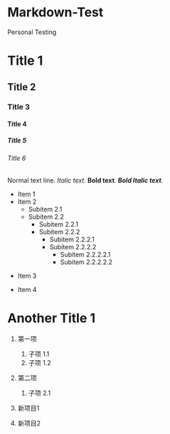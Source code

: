 # Markdown-Test
Personal Testing


# Title 1
## Title 2
### Title 3
#### Title 4
##### Title 5
###### Title 6
Normal text line.
*Italic text*.
**Bold text**.
***Bold Italic text***.
* Item 1
* Item 2
  * Subitem 2.1
  * Subitem 2.2
    - Subitem 2.2.1
    - Subitem 2.2.2
      + Subitem 2.2.2.1
      + Subitem 2.2.2.2
        - Subitem 2.2.2.2.1
        - Subitem 2.2.2.2.2
- Item 3
+ Item 4
# Another Title 1

1. 第一项
   1. 子项 1.1
   2. 子项 1.2
2. 第二项
   1. 子项 2.1

1. 新项目1
2. 新项目2
